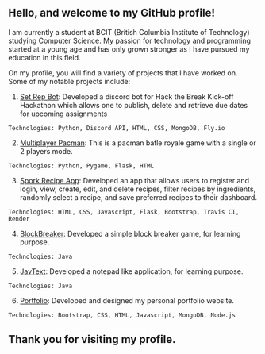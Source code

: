 ## Hello, and welcome to my GitHub profile!

I am currently a student at BCIT (British Columbia Institute of Technology) studying Computer Science. My passion for technology and programming started at a young age and has only grown stronger as I have pursued my education in this field.

On my profile, you will find a variety of projects that I have worked on. Some of my notable projects include:

1) [Set Rep Bot](https://github.com/pumasa/set-rep-bot): Developed a discord bot for Hack the Break Kick-off Hackathon which allows one to publish, delete and retrieve due dates for upcoming assignments

 `Technologies: Python, Discord API, HTML, CSS, MongoDB, Fly.io`

2) [Multiplayer Pacman](https://github.com/pumasa/OOP_project): This is a pacman batle royale game with a single or 2 players mode. 

 `Technologies: Python, Pygame, Flask, HTML`

3) [Spork Recipe App](https://github.com/pumasa/Agile-Project): Developed an app that allows users to register and login, view, create, edit, and delete recipes, filter recipes by ingredients, randomly select a recipe, and save preferred recipes to their dashboard.

 `Technologies: HTML, CSS, Javascript, Flask, Bootstrap, Travis CI, Render`

4) [BlockBreaker](https://github.com/pumasa/BlockBreakerJava): Developed a simple block breaker game, for learning purpose. 

`Technologies: Java`

5) [JavText](https://github.com/pumasa/UserTextEditorJava): Developed a notepad like application, for learning purpose.

`Technologies: Java`

6) [Portfolio](https://www.mikepicus.ml/): Developed and designed my personal portfolio website.

`Technologies: Bootstrap, CSS, HTML, Javascript, MongoDB, Node.js`

## Thank you for visiting my profile.

